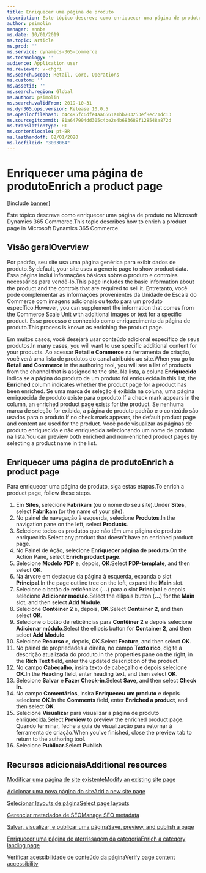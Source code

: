 ```yaml
---
title: Enriquecer uma página de produto
description: Este tópico descreve como enriquecer uma página de produto no Microsoft Dynamics 365 Commerce.
author: psimolin
manager: annbe
ms.date: 10/01/2019
ms.topic: article
ms.prod: ''
ms.service: dynamics-365-commerce
ms.technology: ''
audience: Application user
ms.reviewer: v-chgri
ms.search.scope: Retail, Core, Operations
ms.custom: ''
ms.assetid: ''
ms.search.region: Global
ms.author: psimolin
ms.search.validFrom: 2019-10-31
ms.dyn365.ops.version: Release 10.0.5
ms.openlocfilehash: d4c495fc6dfe4aa6561a1bb703253ef8ec71dc13
ms.sourcegitcommit: 81a647904dd305c4be2e4b683689f128548a872d
ms.translationtype: HT
ms.contentlocale: pt-BR
ms.lasthandoff: 02/01/2020
ms.locfileid: "3003064"
---
```

# <a name="enrich-a-product-page"></a><span data-ttu-id="fbf43-103">Enriquecer uma página de produto</span><span class="sxs-lookup"><span data-stu-id="fbf43-103">Enrich a product page</span></span>


[!include [banner](includes/banner.md)]

<span data-ttu-id="fbf43-104">Este tópico descreve como enriquecer uma página de produto no Microsoft Dynamics 365 Commerce.</span><span class="sxs-lookup"><span data-stu-id="fbf43-104">This topic describes how to enrich a product page in Microsoft Dynamics 365 Commerce.</span></span>

## <a name="overview"></a><span data-ttu-id="fbf43-105">Visão geral</span><span class="sxs-lookup"><span data-stu-id="fbf43-105">Overview</span></span>

<span data-ttu-id="fbf43-106">Por padrão, seu site usa uma página genérica para exibir dados de produto.</span><span class="sxs-lookup"><span data-stu-id="fbf43-106">By default, your site uses a generic page to show product data.</span></span> <span data-ttu-id="fbf43-107">Essa página inclui informações básicas sobre o produto e controles necessários para vendê-lo.</span><span class="sxs-lookup"><span data-stu-id="fbf43-107">This page includes the basic information about the product and the controls that are required to sell it.</span></span> <span data-ttu-id="fbf43-108">Entretanto, você pode complementar as informações provenientes da Unidade de Escala do Commerce com imagens adicionais ou texto para um produto específico.</span><span class="sxs-lookup"><span data-stu-id="fbf43-108">However, you can supplement the information that comes from the Commerce Scale Unit with additional images or text for a specific product.</span></span> <span data-ttu-id="fbf43-109">Esse processo é conhecido como enriquecimento da página de produto.</span><span class="sxs-lookup"><span data-stu-id="fbf43-109">This process is known as enriching the product page.</span></span>

<span data-ttu-id="fbf43-110">Em muitos casos, você desejará usar conteúdo adicional específico de seus produtos.</span><span class="sxs-lookup"><span data-stu-id="fbf43-110">In many cases, you will want to use specific additional content for your products.</span></span> <span data-ttu-id="fbf43-111">Ao acessar **Retail e Commerce** na ferramenta de criação, você verá uma lista de produtos do canal atribuído ao site.</span><span class="sxs-lookup"><span data-stu-id="fbf43-111">When you go to **Retail and Commerce** in the authoring tool, you will see a list of products from the channel that is assigned to the site.</span></span> <span data-ttu-id="fbf43-112">Na lista, a coluna **Enriquecido** indica se a página do produto de um produto foi enriquecida.</span><span class="sxs-lookup"><span data-stu-id="fbf43-112">In this list, the **Enriched** column indicates whether the product page for a product has been enriched.</span></span> <span data-ttu-id="fbf43-113">Se uma marca de seleção é exibida na coluna, uma página enriquecida de produto existe para o produto.</span><span class="sxs-lookup"><span data-stu-id="fbf43-113">If a check mark appears in the column, an enriched product page exists for the product.</span></span> <span data-ttu-id="fbf43-114">Se nenhuma marca de seleção for exibida, a página de produto padrão e o conteúdo são usados para o produto.</span><span class="sxs-lookup"><span data-stu-id="fbf43-114">If no check mark appears, the default product page and content are used for the product.</span></span> <span data-ttu-id="fbf43-115">Você pode visualizar as páginas de produto enriquecida e não enriquecida selecionando um nome de produto na lista.</span><span class="sxs-lookup"><span data-stu-id="fbf43-115">You can preview both enriched and non-enriched product pages by selecting a product name in the list.</span></span>

## <a name="enrich-a-product-page"></a><span data-ttu-id="fbf43-116">Enriquecer uma página de produto</span><span class="sxs-lookup"><span data-stu-id="fbf43-116">Enrich a product page</span></span>

<span data-ttu-id="fbf43-117">Para enriquecer uma página de produto, siga estas etapas.</span><span class="sxs-lookup"><span data-stu-id="fbf43-117">To enrich a product page, follow these steps.</span></span>

1. <span data-ttu-id="fbf43-118">Em **Sites**, selecione **Fabrikam** (ou o nome do seu site).</span><span class="sxs-lookup"><span data-stu-id="fbf43-118">Under **Sites**, select **Fabrikam** (or the name of your site).</span></span>
1. <span data-ttu-id="fbf43-119">No painel de navegação à esquerda, selecione **Produtos**.</span><span class="sxs-lookup"><span data-stu-id="fbf43-119">In the navigation pane on the left, select **Products**.</span></span>
1. <span data-ttu-id="fbf43-120">Selecione todos os produtos que não têm uma página de produto enriquecida.</span><span class="sxs-lookup"><span data-stu-id="fbf43-120">Select any product that doesn't have an enriched product page.</span></span>
1. <span data-ttu-id="fbf43-121">No Painel de Ação, selecione **Enriquecer página de produto**.</span><span class="sxs-lookup"><span data-stu-id="fbf43-121">On the Action Pane, select **Enrich product page**.</span></span>
1. <span data-ttu-id="fbf43-122">Selecione **Modelo PDP** e, depois, **OK**.</span><span class="sxs-lookup"><span data-stu-id="fbf43-122">Select **PDP-template**, and then select **OK**.</span></span>
1. <span data-ttu-id="fbf43-123">Na árvore em destaque da página à esquerda, expanda o slot **Principal**.</span><span class="sxs-lookup"><span data-stu-id="fbf43-123">In the page outline tree on the left, expand the **Main** slot.</span></span>
1. <span data-ttu-id="fbf43-124">Selecione o botão de reticências (**...**) para o slot **Principal** e depois selecione **Adicionar módulo**.</span><span class="sxs-lookup"><span data-stu-id="fbf43-124">Select the ellipsis button (**...**) for the **Main** slot, and then select **Add Module**.</span></span>
1. <span data-ttu-id="fbf43-125">Selecione **Contêiner 2** e, depois, **OK**.</span><span class="sxs-lookup"><span data-stu-id="fbf43-125">Select **Container 2**, and then select **OK**.</span></span>
1. <span data-ttu-id="fbf43-126">Selecione o botão de reticências para **Contêiner 2** e depois selecione **Adicionar módulo**.</span><span class="sxs-lookup"><span data-stu-id="fbf43-126">Select the ellipsis button for **Container 2**, and then select **Add Module**.</span></span>
1. <span data-ttu-id="fbf43-127">Selecione **Recurso** e, depois, **OK**.</span><span class="sxs-lookup"><span data-stu-id="fbf43-127">Select **Feature**, and then select **OK**.</span></span>
1. <span data-ttu-id="fbf43-128">No painel de propriedades à direita, no campo **Texto rico**, digite a descrição atualizada do produto.</span><span class="sxs-lookup"><span data-stu-id="fbf43-128">In the properties pane on the right, in the **Rich Text** field, enter the updated description of the product.</span></span>
1. <span data-ttu-id="fbf43-129">No campo **Cabeçalho**, insira texto de cabeçalho e depois selecione **OK**.</span><span class="sxs-lookup"><span data-stu-id="fbf43-129">In the **Heading** field, enter heading text, and then select **OK**.</span></span>
1. <span data-ttu-id="fbf43-130">Selecione **Salvar** e **Fazer Check-in**.</span><span class="sxs-lookup"><span data-stu-id="fbf43-130">Select **Save**, and then select **Check In**.</span></span>
1. <span data-ttu-id="fbf43-131">No campo **Comentários**, insira **Enriqueceu um produto** e depois selecione **OK**.</span><span class="sxs-lookup"><span data-stu-id="fbf43-131">In the **Comments** field, enter **Enriched a product**, and then select **OK**.</span></span>
1. <span data-ttu-id="fbf43-132">Selecione **Visualizar** para visualizar a página de produto enriquecida.</span><span class="sxs-lookup"><span data-stu-id="fbf43-132">Select **Preview** to preview the enriched product page.</span></span> <span data-ttu-id="fbf43-133">Quando terminar, feche a guia de visualização para retornar à ferramenta de criação.</span><span class="sxs-lookup"><span data-stu-id="fbf43-133">When you've finished, close the preview tab to return to the authoring tool.</span></span>
1. <span data-ttu-id="fbf43-134">Selecione **Publicar**.</span><span class="sxs-lookup"><span data-stu-id="fbf43-134">Select **Publish**.</span></span>

## <a name="additional-resources"></a><span data-ttu-id="fbf43-135">Recursos adicionais</span><span class="sxs-lookup"><span data-stu-id="fbf43-135">Additional resources</span></span>

[<span data-ttu-id="fbf43-136">Modificar uma página de site existente</span><span class="sxs-lookup"><span data-stu-id="fbf43-136">Modify an existing site page</span></span>](modify-existing-page.md)

[<span data-ttu-id="fbf43-137">Adicionar uma nova página do site</span><span class="sxs-lookup"><span data-stu-id="fbf43-137">Add a new site page</span></span>](add-new-page.md)

[<span data-ttu-id="fbf43-138">Selecionar layouts de página</span><span class="sxs-lookup"><span data-stu-id="fbf43-138">Select page layouts</span></span>](select-page-layouts.md)

[<span data-ttu-id="fbf43-139">Gerenciar metadados de SEO</span><span class="sxs-lookup"><span data-stu-id="fbf43-139">Manage SEO metadata</span></span>](manage-seo-metadata.md)

[<span data-ttu-id="fbf43-140">Salvar, visualizar, e publicar uma página</span><span class="sxs-lookup"><span data-stu-id="fbf43-140">Save, preview, and publish a page</span></span>](save-preview-publish-page.md)

[<span data-ttu-id="fbf43-141">Enriquecer uma página de aterrissagem da categoria</span><span class="sxs-lookup"><span data-stu-id="fbf43-141">Enrich a category landing page</span></span>](enrich-category-page.md)

[<span data-ttu-id="fbf43-142">Verificar acessibilidade de conteúdo da página</span><span class="sxs-lookup"><span data-stu-id="fbf43-142">Verify page content accessibility</span></span>](verify-accessibility.md)
